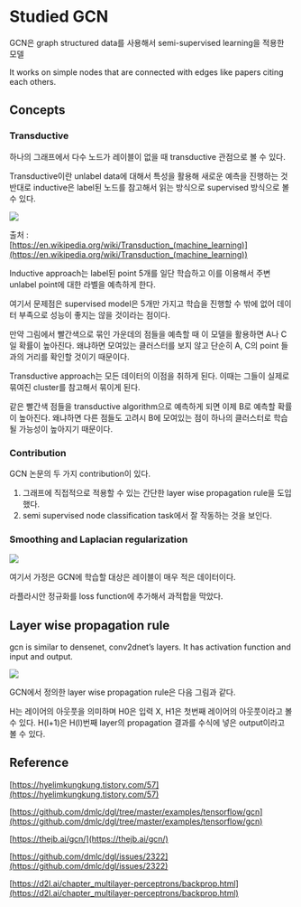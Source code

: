 # Studied GCN 
GCN은 graph structured data를 사용해서 semi-supervised learning을 적용한 모델 

It works on simple nodes that are connected with edges like papers citing each others. 


## Concepts 
### Transductive 
하나의 그래프에서 다수 노드가 레이블이 없을 때 transductive 관점으로 볼 수 있다. 

Transductive이란 unlabel data에 대해서 특성을 활용해 새로운 예측을 진행하는 것 
반대로 inductive은 label된 노드를 참고해서 읽는 방식으로 supervised 방식으로 볼 수 있다. 

![](https://s3.us-west-2.amazonaws.com/secure.notion-static.com/456414b0-3d3d-4c79-b98f-78cacdf3e9bf/transduction-image.png?X-Amz-Algorithm=AWS4-HMAC-SHA256&X-Amz-Content-Sha256=UNSIGNED-PAYLOAD&X-Amz-Credential=AKIAT73L2G45EIPT3X45%2F20230103%2Fus-west-2%2Fs3%2Faws4_request&X-Amz-Date=20230103T083813Z&X-Amz-Expires=86400&X-Amz-Signature=8341de05367232cb20d7838189f210bcb3eb0990e85cddface2cfdafe4692db7&X-Amz-SignedHeaders=host&response-content-disposition=filename%3D%22transduction-image.PNG.png%22&x-id=GetObject)

출처 :  
[https://en.wikipedia.org/wiki/Transduction_(machine_learning)](https://en.wikipedia.org/wiki/Transduction_(machine_learning))

Inductive approach는 label된 point 5개를 일단 학습하고 이를 이용해서 주변 unlabel point에 대한 라벨을 예측하게 한다. 

여기서 문제점은 supervised model은 5개만 가지고 학습을 진행할 수 밖에 없어 데이터 부족으로 성능이 좋지는 않을 것이라는 점이다. 

만약 그림에서 빨간색으로 묶인 가운데의 점들을 예측할 때 이 모델을 활용하면 A나 C일 확률이 높아진다. 왜냐하면 모여있는 클러스터를 보지 않고 단순히 A, C의 point 들과의 거리를 확인할 것이기 때문이다.

Transductive approach는 모든 데이터의 이점을 취하게 된다. 이때는 그들이 실제로 묶여진 cluster를 참고해서 묶이게 된다. 

같은 빨간색 점들을 transductive algorithm으로 예측하게 되면 이제 B로 예측할 확률이 높아진다. 왜냐하면 다른 점들도 고려시 B에 모여있는 점이 하나의 클러스터로 학습될 가능성이 높아지기 때문이다.

### Contribution 
GCN 논문의 두 가지 contribution이 있다. 

1. 그래프에 직접적으로 적용할 수 있는 간단한 layer wise propagation rule을 도입했다. 
2. semi supervised node classification task에서 잘 작동하는 것을 보인다.

### Smoothing and Laplacian regularization

![](https://s3.us-west-2.amazonaws.com/secure.notion-static.com/92e8e416-c039-4801-a932-93f785d5caad/Untitled.png?X-Amz-Algorithm=AWS4-HMAC-SHA256&X-Amz-Content-Sha256=UNSIGNED-PAYLOAD&X-Amz-Credential=AKIAT73L2G45EIPT3X45%2F20230103%2Fus-west-2%2Fs3%2Faws4_request&X-Amz-Date=20230103T084216Z&X-Amz-Expires=86400&X-Amz-Signature=e21641947208b2374a9a174befeba48c5b147f395caf07b3a0a96e29ad2e6aff&X-Amz-SignedHeaders=host&response-content-disposition=filename%3D%22Untitled.png%22&x-id=GetObject)

여기서 가정은 GCN에 학습할 대상은 레이블이 매우 적은 데이터이다.    

라플라시안 정규화를 loss function에 추가해서 과적합을 막았다. 

## Layer wise propagation rule

gcn is similar to densenet, conv2dnet’s layers. It has activation function and input and output. 

![](https://s3.us-west-2.amazonaws.com/secure.notion-static.com/fab80614-accf-466f-bd0e-d64e54f2f20c/Untitled.png?X-Amz-Algorithm=AWS4-HMAC-SHA256&X-Amz-Content-Sha256=UNSIGNED-PAYLOAD&X-Amz-Credential=AKIAT73L2G45EIPT3X45%2F20230103%2Fus-west-2%2Fs3%2Faws4_request&X-Amz-Date=20230103T084155Z&X-Amz-Expires=86400&X-Amz-Signature=90949c7176f031a59089a130eff1a6f75ce6fcbc07e633a518a32a4f3b823b81&X-Amz-SignedHeaders=host&response-content-disposition=filename%3D%22Untitled.png%22&x-id=GetObject)

GCN에서 정의한 layer wise propagation rule은 다음 그림과 같다. 

H는 레이어의 아웃풋을 의미하며 H0은 입력 X, H1은 첫번째 레이어의 아웃풋이라고 볼 수 있다. H(l+1)은 H(l)번째 layer의 propagation 결과를 수식에 넣은 output이라고 볼 수 있다.

## Reference

[https://hyelimkungkung.tistory.com/57](https://hyelimkungkung.tistory.com/57)

[https://github.com/dmlc/dgl/tree/master/examples/tensorflow/gcn](https://github.com/dmlc/dgl/tree/master/examples/tensorflow/gcn)

[https://thejb.ai/gcn/](https://thejb.ai/gcn/)

[https://github.com/dmlc/dgl/issues/2322](https://github.com/dmlc/dgl/issues/2322)

[https://d2l.ai/chapter_multilayer-perceptrons/backprop.html](https://d2l.ai/chapter_multilayer-perceptrons/backprop.html)
